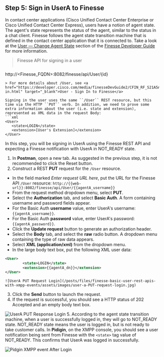 ## Step 5: Sign in UserA to Finesse

In contact center applications (Cisco Unified Contact Center Enterprise or Cisco Unified Contact Center Express), users have a notion of agent state. The agent's state represents the status of the agent, similar to the status in a chat client. Finesse follows the agent state transition machine that is defined in the contact center application that it is connected to. Take a look at the <a href="https://developer.cisco.com/media/finesseDevGuide2/CFIN_RF_C1D2CCD7_00_change-agent-state.html" target="_blank">User — Change Agent State</a> section of the <a href="https://developer.cisco.com/site/finesse/docs/guides/rest-api-dev-guide" target="_blank">Finesse Developer Guide</a> for more information.

> Finesse API for signing in a user
>  ```http
http://<Finesse_FQDN>:8082/finesse/api/User/{id}
```
> For more details about /User, see <a href="https://developer.cisco.com/media/finesseDevGuide2/CFIN_RF_S21A5A70_00_sign-in.html" target="_blank">User - Sign In to Finesse</a>

Signing in the user uses the same ``/User`` REST resource, but this time via the HTTP ``PUT`` verb. In addition, we need to prove some extra information about the user (i.e. state and extension), represented as XML data in the request Body:
```xml
<User>
   <state>LOGIN</state>
   <extension>[User's Extension]</extension>
</User>
```

In this step, you will be signing in UserA using the Finesse REST API and expecting a Finesse notification with UserA in NOT_READY state.

1. In **Postman**, open a new tab. As suggested in the previous step, it is not recommended to click the Reset button.
2. Construct a REST **PUT** request for the ``/User`` resource.
 * In the field marked *Enter request URL here*, put the URL for the Finesse API ``/User`` resource:
  ``http://{{web-url}}:8082/finesse/api/User/{{agentA_username}}``
 * From the request method dropdown menu, select **PUT**.
 * Select the **Authorization** tab, and select **Basic Auth**. A form containing username and password fields appear.
 * For the Basic Auth **username** value, enter UserA's username: ``{{agentA_username}}``.
 * For the Basic Auth **password** value, enter UserA's password: ``{{agentA_password}}``.
 * Click the **Update request** button to generate an authorization header.
 * Select the **Body** tab, and select the **raw** radio button. A dropdown menu containing the type of raw data appears.
 * Select **XML (application/xml)** from the dropdown menu.
 * In the large body text box, put the following XML user data:
```xml
<User>
        <state>LOGIN</state>
        <extension>{{agentA_dn}}</extension>
</User>
```

    ![UserA PUT Request Login](/posts/files/finesse-basic-user-rest-apis-with-xmpp-events/assets/images/user-a-PUT-request-login.jpg)
3. Click the **Send** button to launch the request.
4. If the request is successful, you should see a HTTP status of 202 Accepted and an empty body text box.

 ![UserA PUT Response Login](/posts/files/finesse-basic-user-rest-apis-with-xmpp-events/assets/images/user-a-PUT-response-login.jpg)
5. According to the agent state transition machine, when a user is successfully logged in, they will go to NOT_READY state. NOT_READY state means the user is logged in, but is not ready to take customer calls. In **Pidigin**, on the XMPP console, you should see a user notification being sent from Finesse with the ``<state>`` tag value of NOT_READY. This confirms that UserA was logged in successfully.

 ![Pidgin XMPP event After Login](/posts/files/finesse-basic-user-rest-apis-with-xmpp-events/assets/images/user-a-XMPP-event-after-login.jpg)